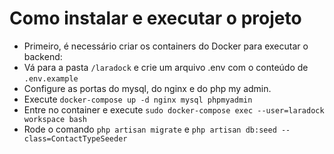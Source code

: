 # Como instalar e executar o projeto

 - Primeiro, é necessário criar os containers do Docker para executar o backend:
  - Vá para a pasta `/laradock` e crie um arquivo .env com o conteúdo de `.env.example`
  - Configure as portas do mysql, do nginx e do php my admin.
  - Execute `docker-compose up -d nginx mysql phpmyadmin`
  - Entre no container e execute `sudo docker-compose exec --user=laradock workspace bash`
  - Rode o comando `php artisan migrate` e `php artisan db:seed --class=ContactTypeSeeder`
